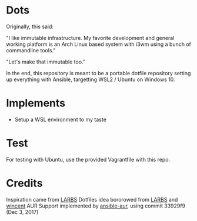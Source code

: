 # Dots
Originally, this said:

"I like immutable infrastructure. My favorite development and general working platform is an Arch Linux based system with i3wm using a bunch of commandline tools."

"Let's make that immutable too."

In the end, this repository is meant to be a portable dotfile repository setting up everything with Ansible, targetting WSL2 / Ubuntu on Windows 10.

# Implements
 - Setup a WSL environment to my taste

# Test
For testing with Ubuntu, use the provided Vagrantfile with this repo.

# Credits
Inspiration came from [LARBS](https://larbs.xyz/)
Dotfiles idea bororowed from [LARBS](https://larbs.xyz/) and [wincent](https://github.com/wincent/wincent)
AUR Support implemented by [ansible-aur](https://github.com/pigmonkey/ansible-aur), using commit 33929f9 (Dec 3, 2017)
